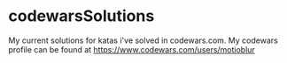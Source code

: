 # codewarsSolutions
My current solutions for katas i've solved in codewars.com.
My codewars profile can be found at https://www.codewars.com/users/motioblur
